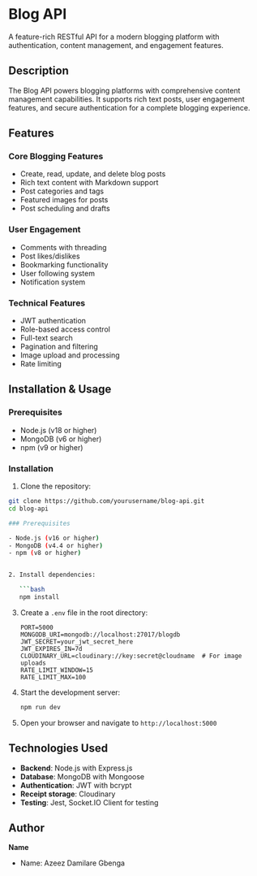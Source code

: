 # Blog API

A feature-rich RESTful API for a modern blogging platform with authentication, content management, and engagement features.

## Description

The Blog API powers blogging platforms with comprehensive content management capabilities. It supports rich text posts, user engagement features, and secure authentication for a complete blogging experience.

## Features

### Core Blogging Features

- Create, read, update, and delete blog posts
- Rich text content with Markdown support
- Post categories and tags
- Featured images for posts
- Post scheduling and drafts

### User Engagement

- Comments with threading
- Post likes/dislikes
- Bookmarking functionality
- User following system
- Notification system

### Technical Features

- JWT authentication
- Role-based access control
- Full-text search
- Pagination and filtering
- Image upload and processing
- Rate limiting

## Installation & Usage

### Prerequisites

- Node.js (v18 or higher)
- MongoDB (v6 or higher)
- npm (v9 or higher)

### Installation

1. Clone the repository:

````bash
git clone https://github.com/yourusername/blog-api.git
cd blog-api

### Prerequisites

- Node.js (v16 or higher)
- MongoDB (v4.4 or higher)
- npm (v8 or higher)


2. Install dependencies:

   ```bash
   npm install
````

3. Create a `.env` file in the root directory:

   ```env
   PORT=5000
   MONGODB_URI=mongodb://localhost:27017/blogdb
   JWT_SECRET=your_jwt_secret_here
   JWT_EXPIRES_IN=7d
   CLOUDINARY_URL=cloudinary://key:secret@cloudname  # For image uploads
   RATE_LIMIT_WINDOW=15
   RATE_LIMIT_MAX=100
   ```

4. Start the development server:

   ```bash
   npm run dev
   ```

5. Open your browser and navigate to `http://localhost:5000`

## Technologies Used

- **Backend**: Node.js with Express.js
- **Database**: MongoDB with Mongoose
- **Authentication**: JWT with bcrypt
- **Receipt storage**: Cloudinary
- **Testing**: Jest, Socket.IO Client for testing

## Author

**Name**

- Name: Azeez Damilare Gbenga
